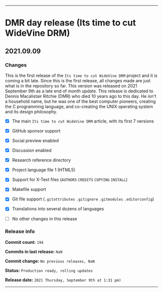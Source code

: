***

# DMR day release (Its time to cut WideVine DRM)

## 2021.09.09

### Changes

This is the first release of the `Its time to cut WideVine DRM` project and it is coming a bit late. Since this is the first release, all changes made are just what is in the repository so far. This version was released on 2021 September 9th as a late end of month update. This release is dedicated to Dennis Macalistair Ritchie (DMR) who died 10 years ago to this day. He isn't a household name, but he was one of the best computer pioneers, creating the C programming language, and co-creating the UNIX operating system and its design philosophy.

- [x] The main `Its time to cut WideVine DRM` article, with its first 7 versions

- [x] GitHub sponsor support

- [x] Social preview enabled

- [x] Discussion enabled

- [x] Research reference directory

- [x] Project language file 1 (HTML5)

- [x] Support for X-Text files (`AUTHORS` `CREDITS` `COPYING` `INSTALL`)

- [x] Makefile support

- [x] Git file support (`.gitattributes` `.gitignore` `.gitmodules` `.editorconfig`)

- [x] Translations into several dozens of languages

- [ ] No other changes in this release

### Release info

**Commit count:** `194`

**Commits in last release:** `NaN`

**Commit change:** `No previous releases, NaN`

**Status:** `Production ready, rolling updates`

**Release date:** `2021 Thursday, September 9th at 1:31 pm)`

***
